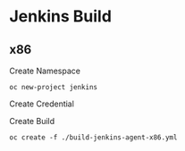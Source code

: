 # Jenkins Build

## x86

Create Namespace
```
oc new-project jenkins
```

Create Credential

Create Build
```
oc create -f ./build-jenkins-agent-x86.yml
```


